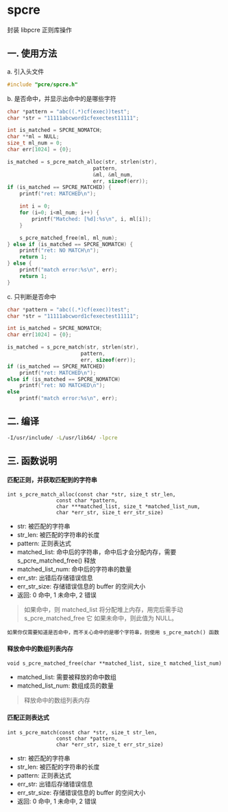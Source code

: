 # spcre

封装 libpcre 正则库操作

## 一. 使用方法

a. 引入头文件

```c
#include "pcre/spcre.h"
```

b. 是否命中，并显示出命中的是哪些字符

```c
char *pattern = "abc((.*)cf(exec))test";
char *str = "11111abcword1cfexectest11111";

int is_matched = SPCRE_NOMATCH;
char **ml = NULL;
size_t ml_num = 0;
char err[1024] = {0};

is_matched = s_pcre_match_alloc(str, strlen(str),
                            pattern,
                            &ml, &ml_num,
                            err, sizeof(err));
if (is_matched == SPCRE_MATCHED) {
    printf("ret: MATCHED\n");

    int i = 0;
    for (i=0; i<ml_num; i++) {
        printf("Matched: [%d]:%s\n", i, ml[i]);
    }

    s_pcre_matched_free(ml, ml_num);
} else if (is_matched == SPCRE_NOMATCH) {
    printf("ret: NO MATCH\n");
    return 1;
} else {
    printf("match error:%s\n", err);
    return 1;
}
```

c. 只判断是否命中

```c
char *pattern = "abc((.*)cf(exec))test";
char *str = "11111abcword1cfexectest11111";

int is_matched = SPCRE_NOMATCH;
char err[1024] = {0};

is_matched = s_pcre_match(str, strlen(str),
                        pattern,
                        err, sizeof(err));
if (is_matched == SPCRE_MATCHED)
    printf("ret: MATCHED\n");
else if (is_matched == SPCRE_NOMATCH)
    printf("ret: NO MATCHED\n");
else
    printf("match error:%s\n", err);
```

## 二. 编译

```bash
-I/usr/include/ -L/usr/lib64/ -lpcre
```

## 三. 函数说明

#### 匹配正则，并获取匹配到的字符串

```
int s_pcre_match_alloc(const char *str, size_t str_len,
                const char *pattern,
                char ***matched_list, size_t *matched_list_num,
                char *err_str, size_t err_str_size)
```

- str: 被匹配的字符串
- str_len: 被匹配的字符串的长度
- pattern: 正则表达式
- matched_list: 命中后的字符串，命中后才会分配内存，需要 s_pcre_matched_free() 释放
- matched_list_num: 命中后的字符串的数量
- err_str: 出错后存储错误信息
- err_str_size: 存储错误信息的 buffer 的空间大小
- 返回: 0 命中, 1 未命中, 2 错误

> 如果命中，则 matched_list 将分配堆上内存，用完后需手动 s_pcre_matched_free 它
> 如果未命中，则此值为 NULL。

`如果你仅需要知道是否命中，而不关心命中的是哪个字符串，则使用 s_pcre_match() 函数`

#### 释放命中的数组列表内存

```
void s_pcre_matched_free(char **matched_list, size_t matched_list_num)
```

- matched_list: 需要被释放的命中数组
- matched_list_num: 数组成员的数量

> 释放命中的数组列表内存

#### 匹配正则表达式

```
int s_pcre_match(const char *str, size_t str_len,
                const char *pattern,
                char *err_str, size_t err_str_size)
```

- str: 被匹配的字符串
- str_len: 被匹配的字符串的长度
- pattern: 正则表达式
- err_str: 出错后存储错误信息
- err_str_size: 存储错误信息的 buffer 的空间大小
- 返回: 0 命中, 1 未命中, 2 错误
